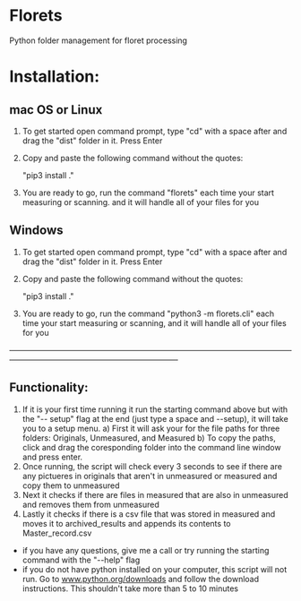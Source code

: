 # Florets
Python folder management for floret processing


# Installation:

## mac OS or Linux
1) To get started open command prompt, type "cd" with a space after and drag the "dist" folder in it. Press Enter
2) Copy and paste the following command without the quotes:

    "pip3 install ."

3) You are ready to go, run the command "florets" each time your start measuring or scanning.
and it will handle all of your files for you


## Windows
1) To get started open command prompt, type "cd" with a space after and drag the "dist" folder in it. Press Enter
2) Copy and paste the following command without the quotes:

    "pip3 install ."

3) You are ready to go, run the command "python3 -m florets.cli" each time your start measuring or scanning,
and it will handle all of your files for you



–––––––––––––––––––––––––––––––––––––––––––––––––––––––––––––––––––––––––––––––––––––––––––––––––––––––––––––––––––
## Functionality:
1) If it is your first time running it run the starting command above but with the "-- setup" flag at the end (just type a space and --setup), it will take you to a setup menu.
    a) First it will ask your for the file paths for three folders: Originals, Unmeasured, and Measured
    b) To copy the paths, click and drag the coresponding folder into the command line window and press enter.
2) Once running, the script will check every 3 seconds to see if there are any pictueres in originals that aren't in unmeasured or measured and copy them to unmeasured
3) Next it checks if there are files in measured that are also in unmeasured and removes them from unmeasured
4) Lastly it checks if there is a csv file that was stored in measured and moves it to archived_results and appends its contents to Master_record.csv

* if you have any questions, give me a call or try running the starting command with the "--help" flag
* if you do not have python installed on your computer, this script will not run. Go to www.python.org/downloads and follow the download instructions. This shouldn't take more than 5 to 10 minutes
